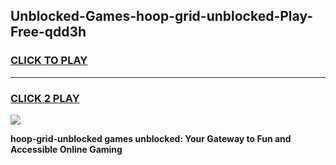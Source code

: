 
## Unblocked-Games-hoop-grid-unblocked-Play-Free-qdd3h
<h3>
<a href="https://premium76.site?title=hoop-grid-unblocked&ref=21A">CLICK TO PLAY</a></h3>
<hr>

<h3>
<a href="https://premium76.site?title=hoop-grid-unblocked&ref=21A">CLICK 2 PLAY</a>
  
</h3>

<a href="https://premium76.site?title=hoop-grid-unblocked&ref=21A"><img src="https://clearcache.store/games.png"></a>


**hoop-grid-unblocked games unblocked: Your Gateway to Fun and Accessible Online Gaming**
